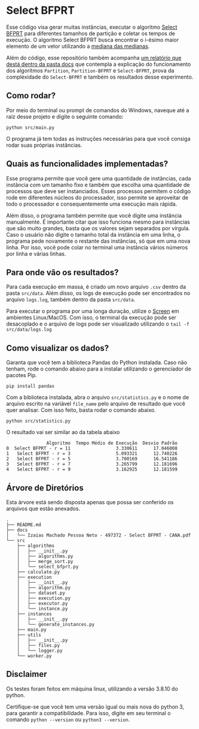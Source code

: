 # Select BFPRT

Esse código visa gerar muitas instâncias, executar o algoritmo [Select BFPRT](http://people.csail.mit.edu/rivest/pubs/BFPRT73.pdf) para diferentes tamanhos de partição e coletar os tempos de execução. O algoritmo Select BFPRT busca encontrar o i-ésimo maior elemento de um vetor utilizando a [mediana das medianas](https://en.wikipedia.org/wiki/Median_of_medians).

Além do código, esse repositório também acompanha [um relatório que destá dentro da pasta docs](./docs/Izaias%20Machado%20Pessoa%20Neto%20-%20497372%20-%20Select%20BFPRT%20-%20CANA.pdf) que contempla a explicação do funcionamento dos algoritmos `Partition`, `Partition-BFPRT` e `Select-BFPRT`, prova da complexidade do `Select-BFPRT` e também os resultados desse experimento.

## Como rodar?

Por meio do terminal ou prompt de comandos do Windows, naveque até a raíz desse projeto e digite o seguinte comando:

```
python src/main.py
```

O programa já tem todas as instruções necessárias para que você consiga rodar suas próprias instâncias.

## Quais as funcionalidades implementadas?

Esse programa permite que você gere uma quantidade de instâncias, cada instância com um tamanho fixo e também que escolha uma quantidade de processos que deve ser instanciados. Esses processos permitem o código rode em diferentes núcleos do processador, isso permite se aproveitar de todo o processador e consequentemente uma execução mais rápida.

Além disso, o programa também permite que você digite uma instância manualmente. É importante citar que isso funciona mesmo para instâncias que são muito grandes, basta que os valores sejam separados por vírgula. Caso o usuário não digite o tamanho total da instância em uma linha, o programa pede novamente o restante das instâncias, só que em uma nova linha. Por isso, você pode colar no terminal uma instância vários números por linha e várias linhas.

## Para onde vão os resultados?

Para cada execução em massa, é criado um novo arquivo `.csv` dentro da pasta `src/data`. Além disso, os logs de execução pode ser encontrados no arquivo `logs.log`, também dentro da pasta `src/data`.

Para executar o programa por uma longa duração, utilize o [Screen](https://linuxize.com/post/how-to-use-linux-screen/) em ambientes Linux/MacOS. Com isso, o terminal da execução pode ser desacoplado e o arquivo de logs pode ser visualizado utilizando o `tail -f src/data/logs.log`

## Como visualizar os dados?

Garanta que você tem a biblioteca Pandas do Python instalada. Caso não tenham, rode o comando abaixo para a instalar utilizando o gerenciador de pacotes Pip.

```
pip install pandas
```

Com a biblioteca instalada, abra o arquivo `src/statistics.py` e o nome de arquivo escrito na variável `file_name` pelo arquivo de resultado que você quer analisar. Com isso feito, basta rodar o comando abaixo.

```
python src/statistics.py
```

O resultado vai ser similar ao da tabela abaixo

```
               Algoritmo  Tempo Médio de Execução  Desvio Padrão
0  Select BFPRT - r = 11                 3.330611      17.046008
1   Select BFPRT - r = 3                 5.093321      12.740226
2   Select BFPRT - r = 5                 3.700169      16.541186
3   Select BFPRT - r = 7                 3.265799      12.181696
4   Select BFPRT - r = 9                 3.162925      12.181599
```

## Árvore de Diretórios

Esta árvore está sendo disposta apenas que possa ser conferido os arquivos que estão anexados.

```
.
├── README.md
├── docs
│   └── Izaias Machado Pessoa Neto - 497372 - Select BFPRT - CANA.pdf
└── src
    ├── algorithms
    │   ├── __init__.py
    │   ├── algorithms.py
    │   ├── merge_sort.py
    │   └── select_bfprt.py
    ├── calculate.py
    ├── execution
    │   ├── __init__.py
    │   ├── algorithm.py
    │   ├── dataset.py
    │   ├── execution.py
    │   ├── executor.py
    │   └── instance.py
    ├── instances
    │   ├── __init__.py
    │   └── generate_instances.py
    ├── main.py
    ├── utils
    │   ├── __init__.py
    │   ├── files.py
    │   └── logger.py
    └── worker.py
```

## Disclaimer

Os testes foram feitos em máquina linux, utilizando a versão 3.8.10 do python.

Certifique-se que você tem uma versão igual ou mais nova do python 3, para garantir a compatibilidade. Para isso, digite em seu terminal o comando `python --version` ou `python3 --version`.
